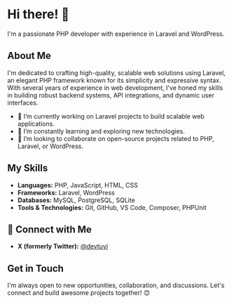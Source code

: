 # Hi there! 👋

I'm a passionate PHP developer with experience in Laravel and WordPress.

## About Me
I'm dedicated to crafting high-quality, scalable web solutions using Laravel, an elegant PHP framework known for its simplicity and expressive syntax. With several years of experience in web development, I've honed my skills in building robust backend systems, API integrations, and dynamic user interfaces.

- 🔭 I’m currently working on Laravel projects to build scalable web applications.
- 🌱 I’m constantly learning and exploring new technologies.
- 👯 I’m looking to collaborate on open-source projects related to PHP, Laravel, or WordPress.

## My Skills
- **Languages:** PHP, JavaScript, HTML, CSS
- **Frameworks:** Laravel, WordPress
- **Databases:** MySQL, PostgreSQL, SQLite
- **Tools & Technologies:** Git, GitHub, VS Code, Composer, PHPUnit

## 🤝 Connect with Me
- **X (formerly Twitter):** [@devtuyi](https://x.com/devtuyi)

## Get in Touch
I'm always open to new opportunities, collaboration, and discussions.
Let's connect and build awesome projects together! 😊
